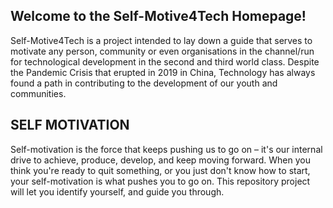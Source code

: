 ## Welcome to the Self-Motive4Tech Homepage!
Self-Motive4Tech is a project intended to lay down a guide that serves to motivate any person, community or even organisations in the channel/run for technological development in the second and third world class.
Despite the Pandemic Crisis that erupted in 2019 in China, Technology has always found a path in contributing to the development of our youth and communities.

## SELF MOTIVATION
Self-motivation is the force that keeps pushing us to go on – it's our internal drive to achieve, produce, develop, and keep moving forward. When you think you're ready to quit something, or you just don't know how to start, your self-motivation is what pushes you to go on. This repository project will let you identify yourself, and guide you through.
